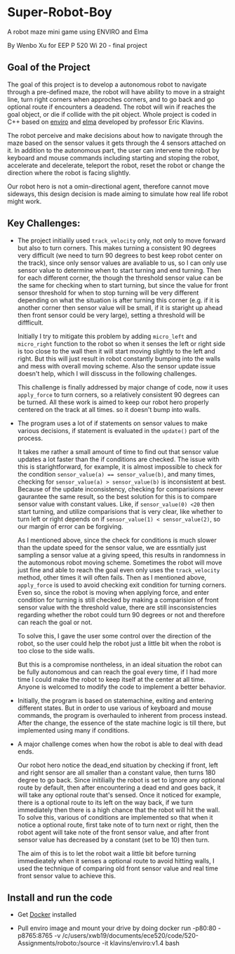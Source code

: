 # Super-Robot-Boy
A robot maze mini game using ENVIRO and Elma

By Wenbo Xu 
for EEP P 520 Wi 20 - final project

Goal of the Project
---

The goal of this project is to develop a autonomous robot to navigate through a pre-defined maze, the robot will have ability to move in a straight line, turn right corners when approches corners, and to go back and go optional route if encounters a deadend. The robot will win if reaches the goal object, or die if collide with the pit object. Whole project is coded in C++ based on [enviro](https://github.com/klavinslab/enviro) and [elma](https://github.com/klavinslab/elma) developed by professor Eric Klavins.

The robot perceive and make decisions about how to navigate through the maze based on the sensor values it gets through the 4 sensors attached on it. In addition to the autonomous part, the user can intervene the robot by keyboard and mouse commands including starting and stoping the robot, accelerate and decelerate, teleport the robot, reset the robot or change the direction where the robot is facing slightly.

Our robot hero is not a omin-directional agent, therefore cannot move sideways, this design decision is made aiming to simulate how real life robot might work. 

Key Challenges:
---

- The project initialily used `track_velocity` only, not only to move forward but also to turn corners. This makes turning a consistent 90 degrees very difficult (we need to turn 90 degrees to best keep robot center on the track), since only sensor values are avaliable to us, so I can only use sensor value to determine when to start turning and end turning. Then for each different corner, the though the threshold sensor value can be the same for checking when to start turning, but since the value for front sensor threshold for when to stop turning will be very different depending on what the situation is after turning this corner (e.g. if it is another corner then sensor value will be small, if it is staright up ahead then front sensor could be very large), setting a threshold will be diffficult. 

   Initially I try to mitigate this problem by adding `micro_left` and `micro_right` function to the robot so when it senses the left or right side is too close to the wall then it will start moving slightly to the left and right. But this will just result in robot constantly bumping into the walls and mess with overall moving scheme. Also the sensor update issue doesn't help, which I will disscuss in the following challenges.
   
   This challenge is finally addressed by major change of code, now it uses `apply_force` to turn corners, so a relatively consistent 90 degrees can be turned. All these work is aimed to keep our robot hero properly centered on the track at all times. so it doesn't bump into walls.
   
- The program uses a lot of if statements on sensor values to make various decisions, if statement is evaluated in the `update()` part of the process.

   It takes me rather a small amount of time to find out that sensor value updates a lot faster than the if conditions are checked. The issue with this is starightforward, for example, it is almost impossible to check for the condition `sensor_value(a) == sensor_value(b)`, and many times, checking for `sensor_value(a) > sensor_value(b)` is inconsistent at best. Because of the update inconsistency, checking for comparisions never gaurantee the same result, so the best solution for this is to compare sensor value with constant values. Like, if `sensor_value(0) <20` then start turning, and utilize comparisions that is very clear, like whether to turn left or right depends on if `sensor_value(1) < sensor_value(2)`, so our margin of error can be forgiving.
   
   As I mentioned above, since the check for conditions is much slower than the update speed for the sensor value, we are essntially just sampling a sensor value at a giving speed, this results in randomness in the automonous robot moving scheme. Sometimes the robot will move just fine and able to reach the goal even only uses the `track_velocity` method, other times it will often fails. Then as I mentioned above, `apply_force` is used to avoid checking exit condition for turning corners. Even so, since the robot is moving when applying force, and enter condition for turning is still checked by making a comparision of front sensor value with the threshold value, there are still insconsistencies regarding whether the robot could turn 90 degrees or not and therefore can reach the goal or not.
   
   To solve this, I gave the user some control over the direction of the robot, so the user could help the robot just a little bit when the robot is too close to the side walls.
   
   But this is a compromise nontheless, in an ideal situation the robot can be fully autonomous and can reach the goal every time, if I had more time I could make the robot to keep itself at the center at all time. Anyone is welcomed to modify the code to implement a better behavior.
   
- Initially, the program is based on statemachine, exiting and entering different states. But in order to use various of keyboard and mouse commands, the program is overhauled to inherent from process instead. After the change, the essence of the state machine logic is till there, but implemented using many if conditions.

- A major challenge comes when how the robot is able to deal with dead ends. 

   Our robot hero notice the dead_end situation by checking if front, left and right sensor are all smaller than a constant value, then turns 180 degree to go back. Since initilially the robot is set to ignore any optional route by default, then after encountering a dead end and goes back, it will take any optional route that's sensed. Once it noticed for example, there is a optional route to its left on the way back, if we turn immediately then there is a high chance that the robot will hit the wall. To solve this, various of conditions are implemented so that when it notice a optional route, first take note of to turn next or right, then the robot agent will take note of the front sensor value, and after front sensor value has decreased by a constant (set to be 10) then turn. 
   
   The aim of this is to let the robot wait a little bit before turning immedieately when it senses a optional route to avoid hitting walls, I used the technique of comparing old front sensor value and real time front sensor value to achieve this.

Install and run the code
---

- Get [Docker](https://www.docker.com/) installed

- Pull enviro image and mount your drive by doing
   docker run -p80:80 -p8765:8765 -v /c/users/xwb19/documents/ece520/code/520-Assignments/roboto:/source -it klavins/enviro:v1.4 bash

